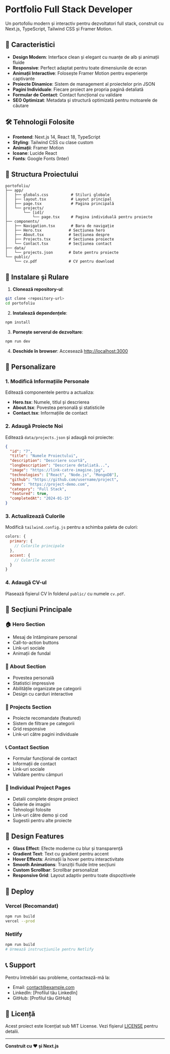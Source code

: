 # Portfolio Full Stack Developer

Un portofoliu modern și interactiv pentru dezvoltatori full stack, construit cu Next.js, TypeScript, Tailwind CSS și Framer Motion.

## 🚀 Caracteristici

- **Design Modern**: Interface clean și elegant cu nuanțe de alb și animații fluide
- **Responsive**: Perfect adaptat pentru toate dimensiunile de ecran
- **Animații Interactive**: Folosește Framer Motion pentru experiențe captivante
- **Proiecte Dinamice**: Sistem de management al proiectelor prin JSON
- **Pagini Individuale**: Fiecare proiect are propria pagină detaliată
- **Formular de Contact**: Contact funcțional cu validare
- **SEO Optimizat**: Metadata și structură optimizată pentru motoarele de căutare

## 🛠️ Tehnologii Folosite

- **Frontend**: Next.js 14, React 18, TypeScript
- **Styling**: Tailwind CSS cu clase custom
- **Animații**: Framer Motion
- **Icoane**: Lucide React
- **Fonts**: Google Fonts (Inter)

## 📁 Structura Proiectului

```
portofoliu/
├── app/
│   ├── globals.css          # Stiluri globale
│   ├── layout.tsx           # Layout principal
│   ├── page.tsx             # Pagina principală
│   └── projects/
│       └── [id]/
│           └── page.tsx     # Pagina individuală pentru proiecte
├── components/
│   ├── Navigation.tsx       # Bara de navigație
│   ├── Hero.tsx            # Secțiunea hero
│   ├── About.tsx           # Secțiunea despre
│   ├── Projects.tsx        # Secțiunea proiecte
│   └── Contact.tsx         # Secțiunea contact
├── data/
│   └── projects.json       # Date pentru proiecte
└── public/
    └── cv.pdf              # CV pentru download
```

## 🚀 Instalare și Rulare

1. **Clonează repository-ul**:
```bash
git clone <repository-url>
cd portofoliu
```

2. **Instalează dependențele**:
```bash
npm install
```

3. **Pornește serverul de dezvoltare**:
```bash
npm run dev
```

4. **Deschide în browser**:
Accesează [http://localhost:3000](http://localhost:3000)

## 📝 Personalizare

### 1. Modifică Informațiile Personale

Editează componentele pentru a actualiza:
- **Hero.tsx**: Numele, titlul și descrierea
- **About.tsx**: Povestea personală și statisticile
- **Contact.tsx**: Informațiile de contact

### 2. Adaugă Proiecte Noi

Editează `data/projects.json` și adaugă noi proiecte:

```json
{
  "id": "7",
  "title": "Numele Proiectului",
  "description": "Descriere scurtă",
  "longDescription": "Descriere detaliată...",
  "image": "https://link-catre-imagine.jpg",
  "technologies": ["React", "Node.js", "MongoDB"],
  "github": "https://github.com/username/project",
  "demo": "https://project-demo.com",
  "category": "Full Stack",
  "featured": true,
  "completedAt": "2024-01-15"
}
```

### 3. Actualizează Culorile

Modifică `tailwind.config.js` pentru a schimba paleta de culori:

```javascript
colors: {
  primary: {
    // Culorile principale
  },
  accent: {
    // Culorile accent
  }
}
```

### 4. Adaugă CV-ul

Plasează fișierul CV în folderul `public/` cu numele `cv.pdf`.

## 📱 Secțiuni Principale

### 🏠 Hero Section
- Mesaj de întâmpinare personal
- Call-to-action buttons
- Link-uri sociale
- Animații de fundal

### 👤 About Section
- Povestea personală
- Statistici impressive
- Abilitățile organizate pe categorii
- Design cu carduri interactive

### 💼 Projects Section
- Proiecte recomandate (featured)
- Sistem de filtrare pe categorii
- Grid responsive
- Link-uri către pagini individuale

### 📞 Contact Section
- Formular funcțional de contact
- Informații de contact
- Link-uri sociale
- Validare pentru câmpuri

### 📄 Individual Project Pages
- Detalii complete despre proiect
- Galerie de imagini
- Tehnologii folosite
- Link-uri către demo și cod
- Sugestii pentru alte proiecte

## 🎨 Design Features

- **Glass Effect**: Efecte moderne cu blur și transparență
- **Gradient Text**: Text cu gradient pentru accent
- **Hover Effects**: Animații la hover pentru interactivitate
- **Smooth Animations**: Tranziții fluide între secțiuni
- **Custom Scrollbar**: Scrollbar personalizat
- **Responsive Grid**: Layout adaptiv pentru toate dispozitivele

## 🚀 Deploy

### Vercel (Recomandat)
```bash
npm run build
vercel --prod
```

### Netlify
```bash
npm run build
# Urmează instrucțiunile pentru Netlify
```

## 📞 Support

Pentru întrebări sau probleme, contactează-mă la:
- Email: contact@example.com
- LinkedIn: [Profilul tău LinkedIn]
- GitHub: [Profilul tău GitHub]

## 📄 Licență

Acest proiect este licențiat sub MIT License. Vezi fișierul [LICENSE](LICENSE) pentru detalii.

---

**Construit cu ❤️ și Next.js** 